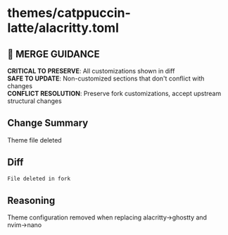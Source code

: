 # themes/catppuccin-latte/alacritty.toml

## 🚨 MERGE GUIDANCE
**CRITICAL TO PRESERVE**: All customizations shown in diff  
**SAFE TO UPDATE**: Non-customized sections that don't conflict with changes  
**CONFLICT RESOLUTION**: Preserve fork customizations, accept upstream structural changes

## Change Summary
Theme file deleted

## Diff
```diff
File deleted in fork
```

## Reasoning
Theme configuration removed when replacing alacritty→ghostty and nvim→nano
